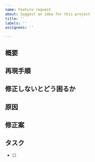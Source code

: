 ```yaml
---
name: Feature request
about: Suggest an idea for this project
title: ''
labels: ''
assignees: ''

---
```


<!-- 不具合対応テンプレート -->
## 概要
<!-- どのような不具合か WHAT -->

## 再現手順
<!-- どうすれば不具合を確認できるのか WHAT -->

## 修正しないとどう困るか
<!-- なぜ修正しないといけないのか WHY -->

## 原因
<!-- 想定される原因など WHERE -->

## 修正案
<!-- どのように修正するのか HOW -->

## タスク
- [ ]
